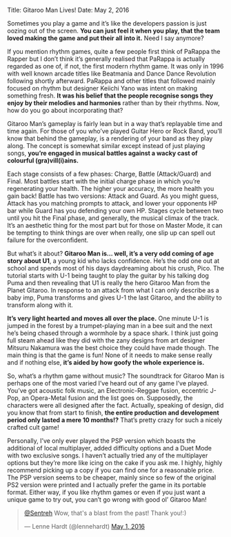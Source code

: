 Title: Gitaroo Man Lives!
Date: May 2, 2016

Sometimes you play a game and it’s like the developers passion is just oozing out of the screen. **You can just feel it when you play, that the team loved making the game and put their all into it.** Need I say anymore?

If you mention rhythm games, quite a few people first think of PaRappa the Rapper but I don’t think it’s generally realised that PaRappa is actually regarded as one of, if not, the first modern rhythm game. It was only in 1996 with well known arcade titles like Beatmania and Dance Dance Revolution following shortly afterward. PaRappa and other titles that followed mainly focused on rhythm but designer Keiichi Yano was intent on making something fresh. **It was his belief that the people recognise songs they enjoy by their melodies and harmonies** rather than by their rhythms. Now, how do you go about incorporating that?

Gitaroo Man’s gameplay is fairly lean but in a way that’s replayable time and time again.  For those of you who’ve played Guitar Hero or Rock Band, you’ll know that behind the gameplay, is a rendering of your band as they play along. The concept is somewhat similar except instead of just playing songs, **you’re engaged in musical battles against a wacky cast of colourful (gra)vill(i)ains.**

Each stage consists of a few phases: Charge, Battle (Attack/Guard) and Final. Most battles start with the initial charge phase in which you’re regenerating your health. The higher your accuracy, the more health you gain back! Battle has two versions: Attack and Guard. As you might guess, Attack has you matching prompts to attack, and lower your opponents HP bar while Guard has you defending your own HP. Stages cycle between two until you hit the Final phase, and generally, the musical climax of the track. It’s an aesthetic thing for the most part but for those on Master Mode, it can be tempting to think things are over when really, one slip up can spell out failure for the overconfident.

But what’s it about? **Gitaroo Man is… well, it’s a very odd coming of age story about U1**, a young kid who lacks confidence. He’s the odd one out at school and spends most of his days daydreaming about his crush, Pico. The tutorial starts with U-1 being taught to play the guitar by his talking dog Puma and then revealing that U1 is really the hero Gitaroo Man from the Planet Gitaroo. In response to an attack from what I can only describe as a baby imp, Puma transforms and gives U-1 the last Gitaroo, and the ability to transform along with it.

**It’s very light hearted and moves all over the place.** One minute U-1 is jumped in the forest by a trumpet-playing man in a bee suit and the next he’s being chased through a wormhole by a space shark. I think just going full steam ahead like they did with the zany designs from art designer Mitsuru Nakamura was the best choice they could have made though. The main thing is that the game is fun! None of it needs to make sense really and if nothing else, **it’s aided by how goofy the whole experience is.**

So, what’s a rhythm game without music? The soundtrack for Gitaroo Man is perhaps one of the most varied I’ve heard out of any game I’ve played. You’ve got acoustic folk music, an Electronic-Reggae fusion, eccentric J-Pop, an Opera-Metal fusion and the list goes on. Supposedly, the characters were all designed after the fact. Actually, speaking of design, did you know that from start to finish, **the entire production and development period only lasted a mere 10 months!?** That’s pretty crazy for such a nicely crafted cult game!

Personally, I’ve only ever played the PSP version which boasts the additional of local multiplayer, added difficulty options and a Duet Mode with two exclusive songs. I haven’t actually tried any of the multiplayer options but they’re more like icing on the cake if you ask me. I highly, highly recommend picking up a copy if you can find one for a reasonable price. The PSP version seems to be cheaper, mainly since so few of the original PS2 version were printed and I actually prefer the game in its portable format. Either way, if you like rhythm games or even if you just want a unique game to try out, you can’t go wrong with good ol’ Gitaroo Man!

<blockquote class="twitter-tweet" data-lang="en"><p lang="en" dir="ltr"><a href="https://twitter.com/Sentreh">@Sentreh</a> Wow, that&#39;s a blast from the past! Thank you!:)</p>
<p>&mdash; Lenne Hardt (@lennehardt) <a href="https://twitter.com/lennehardt/status/726840026177269760">May 1, 2016</a></p></blockquote>
<p><script async src="http://platform.twitter.com/widgets.js" charset="utf-8"></script></p>